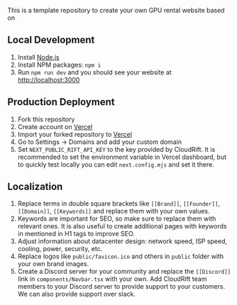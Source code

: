 This is a template repository to create your own GPU rental website based on 

## Local Development

1. Install [Node.js](https://nodejs.org/en/download/package-manager)
2. Install NPM packages: `npm i`
3. Run `npm run dev` and you should see your website at [http://localhost:3000](http://localhost:3000)

## Production Deployment

1. Fork this repository
2. Create account on [Vercel](https://vercel.com/)
3. Import your forked repository to [Vercel](https://vercel.com/new?utm_medium=default-template&filter=next.js&utm_source=create-next-app&utm_campaign=create-next-app-readme)
4. Go to Settings -> Domains and add your custom domain
5. Set `NEXT_PUBLIC_RIFT_API_KEY` to the key provided by CloudRift. It is recommended to set the environment variable
   in Vercel dashboard, but to quickly test locally you can edit `next.config.mjs` and set it there.

## Localization

1. Replace terms in double square brackets like `[[Brand]]`, `[[Founder]]`, `[[Domain]]`, `[[Keywords]]` and replace them with your own values.
2. Keywords are important for SEO, so make sure to replace them with relevant ones. It is also useful to create additional
   pages with keywords in mentioned in H1 tags to improve SEO.
3. Adjust information about datacenter design: network speed, ISP speed, cooling, power, security, etc.
4. Replace logos like `public/favicon.ico` and others in `public` folder with your own brand images.
5. Create a Discord server for your community and replace the `[[Discord]]` link in `components/Navbar.tsx` with your own.
   Add CloudRift team members to your Discord server to provide support to your customers. We can also provide support over slack.
